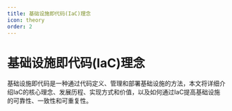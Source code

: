```yaml
---
title: 基础设施即代码(IaC)理念
icon: theory
order: 2
---
```


# 基础设施即代码(IaC)理念

基础设施即代码是一种通过代码定义、管理和部署基础设施的方法，本文将详细介绍IaC的核心理念、发展历程、实现方式和价值，以及如何通过IaC提高基础设施的可靠性、一致性和可重复性。
